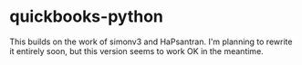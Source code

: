 quickbooks-python
=================

This builds on the work of simonv3 and HaPsantran. I'm planning to rewrite it entirely soon, but this version seems to work OK in the meantime.
